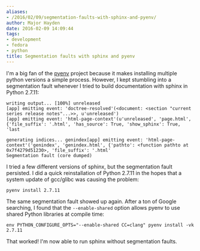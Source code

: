 ```yaml
---
aliases:
- /2016/02/09/segmentation-faults-with-sphinx-and-pyenv/
author: Major Hayden
date: 2016-02-09 14:09:44
tags:
- development
- fedora
- python
title: Segmentation faults with sphinx and pyenv
---
```


I'm a big fan of the [pyenv][1] project because it makes installing multiple python versions a simple process. However, I kept stumbling into a segmentation fault whenever I tried to build documentation with sphinx in Python 2.7.11:

```
writing output... [100%] unreleased
[app] emitting event: 'doctree-resolved'(<document: <section "current series release notes"...>>, u'unreleased')
[app] emitting event: 'html-page-context'(u'unreleased', 'page.html', {'file_suffix': '.html', 'has_source': True, 'show_sphinx': True, 'last

generating indices... genindex[app] emitting event: 'html-page-context'('genindex', 'genindex.html', {'pathto': <function pathto at 0x7f4279d51230>, 'file_suffix': '.html'
Segmentation fault (core dumped)
```


I tried a few different versions of sphinx, but the segmentation fault persisted. I did a quick reinstallation of Python 2.7.11 in the hopes that a system update of gcc/glibc was causing the problem:

```
pyenv install 2.7.11
```


The same segmentation fault showed up again. After a ton of Google searching, I found that the `--enable-shared` option allows pyenv to use shared Python libraries at compile time:

```
env PYTHON_CONFIGURE_OPTS="--enable-shared CC=clang" pyenv install -vk 2.7.11
```


That worked! I'm now able to run sphinx without segmentation faults.

 [1]: https://github.com/yyuu/pyenv